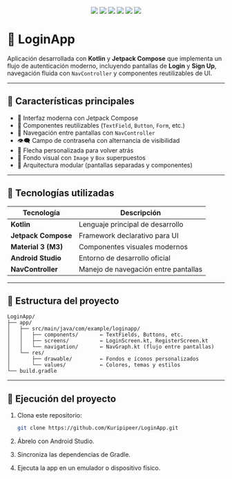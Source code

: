 <p align="center">
  <img src="https://img.shields.io/badge/Kotlin-1.x-7F52FF?logo=kotlin&logoColor=white" />
  <img src="https://img.shields.io/badge/Android-Compose-3DDC84?logo=android&logoColor=white" />
  <img src="https://img.shields.io/badge/Jetpack%20Compose-UI-4285F4?logo=jetpackcompose&logoColor=white" />
  <img src="https://img.shields.io/badge/Material%203-Design-000000?logo=materialdesign&logoColor=white" />
  <img src="https://img.shields.io/badge/IDE-Android%20Studio-3DDC84?logo=androidstudio&logoColor=white" />
  <img src="https://img.shields.io/badge/Status-Active-blue" />
</p>

# 🔐 LoginApp

Aplicación desarrollada con **Kotlin** y **Jetpack Compose** que implementa un flujo de autenticación moderno, incluyendo pantallas de **Login** y **Sign Up**, navegación fluida con `NavController` y componentes reutilizables de UI.

---

## 📱 Características principales

- 🎨 Interfaz moderna con Jetpack Compose  
- 🧩 Componentes reutilizables (`TextField`, `Button`, `Form`, etc.)  
- 🔁 Navegación entre pantallas con `NavController`  
- 👁️‍🗨️ Campo de contraseña con alternancia de visibilidad  
- 🧭 Flecha personalizada para volver atrás  
- 🌙 Fondo visual con `Image` y `Box` superpuestos  
- 🧱 Arquitectura modular (pantallas separadas y componentes)

---

## 🧰 Tecnologías utilizadas

| Tecnología | Descripción |
|-------------|-------------|
| **Kotlin** | Lenguaje principal de desarrollo |
| **Jetpack Compose** | Framework declarativo para UI |
| **Material 3 (M3)** | Componentes visuales modernos |
| **Android Studio** | Entorno de desarrollo oficial |
| **NavController** | Manejo de navegación entre pantallas |

---

## 🧩 Estructura del proyecto

~~~text
LoginApp/
├── app/
│   ├── src/main/java/com/example/loginapp/
│   │   ├── components/       ← TextFields, Buttons, etc.
│   │   ├── screens/          ← LoginScreen.kt, RegisterScreen.kt
│   │   └── navigation/       ← NavGraph.kt (flujo entre pantallas)
│   └── res/
│       ├── drawable/         ← Fondos e íconos personalizados
│       └── values/           ← Colores, temas y estilos
└── build.gradle
~~~

---

## 🚀 Ejecución del proyecto

1. Clona este repositorio:
   ```bash
   git clone https://github.com/Kuripipeer/LoginApp.git

2. Ábrelo con Android Studio.

3. Sincroniza las dependencias de Gradle.

4. Ejecuta la app en un emulador o dispositivo físico.
